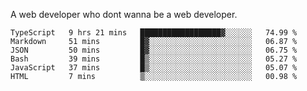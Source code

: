 A web developer who dont wanna be a web developer.

<!--START_SECTION:waka-->

```text
TypeScript   9 hrs 21 mins   ██████████████████▓░░░░░░   74.99 %
Markdown     51 mins         █▓░░░░░░░░░░░░░░░░░░░░░░░   06.87 %
JSON         50 mins         █▓░░░░░░░░░░░░░░░░░░░░░░░   06.75 %
Bash         39 mins         █▒░░░░░░░░░░░░░░░░░░░░░░░   05.27 %
JavaScript   37 mins         █▒░░░░░░░░░░░░░░░░░░░░░░░   05.07 %
HTML         7 mins          ▒░░░░░░░░░░░░░░░░░░░░░░░░   00.98 %
```

<!--END_SECTION:waka-->
